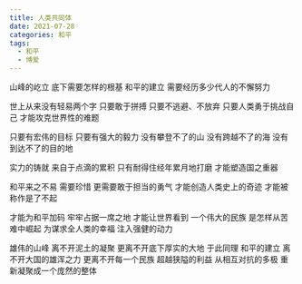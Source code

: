 ```yaml
---
title: 人类共同体
date: 2021-07-28
categories: 和平
tags:
  - 和平
  - 博爱
---
```


山峰的屹立
底下需要怎样的根基
和平的建立
需要经历多少代人的不懈努力
<!--more-->
世上从来没有轻易两个字
只要敢于拼搏
只要不逃避、不放弃
只要人类勇于挑战自己
才能攻克世界性的难题

只要有宏伟的目标
只要有强大的毅力
没有攀登不了的山
没有跨越不了的海
没有到达不了的目的地

实力的铸就
来自于点滴的累积
只有耐得住经年累月地打磨
才能塑造国之重器

和平来之不易
需要珍惜
更需要敢于担当的勇气
才能创造人类史上的奇迹
才能被称作是了不起

才能为和平加码
牢牢占据一席之地
才能让世界看到
一个伟大的民族
是怎样从苦难中崛起
为谋求全人类的幸福
注入强健的动力

雄伟的山峰
离不开泥土的凝聚
更离不开底下厚实的大地
于此同理
和平的建立
离不开大国的雄浑之力
更离不开每一个民族
超越狭隘的利益
从相互对抗的多极
重新凝聚成一个庞然的整体
